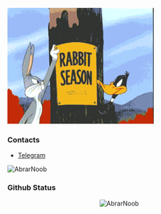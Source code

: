 <img src= "https://raw.githubusercontent.com/AbrarNoob/blah-blah/main/m9Ie58N.gif" height="260" width="330" class="center"> </h2>

### Contacts
-  [Telegram](https://telegram.me/AbrarNoob)

<p align="left"> <img src="https://komarev.com/ghpvc/?username=AbrarNoob&label=Profile%20Viewed&color=red" alt="AbrarNoob" /> </p>


### Github Status
</p>
<p align="center">
<img src="https://github-readme-stats.vercel.app/api?username=AbrarNoob&show_icons=true&locale=en&theme=light"  alt="AbrarNoob" />
</p>
